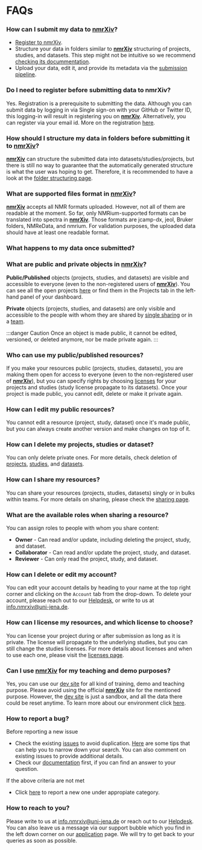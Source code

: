 # FAQs

### How can I submit my data to **[nmrXiv](https://nmrxiv.org/)**?
* [Register to nmrXiv](/docs/submission-guides/registration.md).
* Structure your data in folders similar to **[nmrXiv](https://nmrxiv.org/)** structuring of projects, studies, and datasets. This step might not be intuitive so we recommend [checking its docummentation](/docs/submission-guides/submission/folder-structure.md). 
* Upload your data, edit it, and provide its metadata via the [submission pipeline](/docs/submission-guides/submission/upload.md).


### Do I need to register before submitting data to nmrXiv?
Yes. Registration is a prerequisite to submitting the data. Although you can submit data by logging in via Single sign-on with your GitHub or Twitter ID, this logging-in will result in registering you on **[nmrXiv](https://nmrxiv.org/)**. Alternatively, you can register via your email id. More on the registration [here](/docs/submission-guides/registration.md).

### How should I structure my data in folders before submitting it to **[nmrXiv](https://nmrxiv.org/)**?
**[nmrXiv](https://nmrxiv.org/)** can structure the submitted data into datasets/studies/projects, but there is still no way to guarantee that the automatically generated structure is what the user was hoping to get. Therefore, it is recommended to have a look at the [folder structuring page](/docs/submission-guides/submission/folder-structure.md).

### What are supported files format in **[nmrXiv](https://nmrxiv.org/)**?
**[nmrXiv](https://nmrxiv.org/)** accepts all NMR formats uploaded. However, not all of them are readable at the moment. So far, only NMRium-supported formats can be translated into spectra in **[nmrXiv](https://nmrxiv.org/)**. Those formats are jcamp-dx, jeol, Bruker folders, NMReData, and nmrium. For validation purposes, the uploaded data should have at least one readable format.

### What happens to my data once submitted?

### What are public and private objects in **[nmrXiv](https://nmrxiv.org/)**?
**Public/Published** objects (projects, studies, and datasets) are visible and accessible to everyone (even to the non-registered users of **[nmrXiv](https://nmrxiv.org/)**). You can see all the open projects [here](https://nmrxiv.org/projects) or find them in the Projects tab in the left-hand panel of your dashboard.

**Private** objects (projects, studies, and datasets) are only visible and accessible to the people with whom they are shared by [single sharing](/docs/submission-guides/data-model/sharing/#single-sharing) or in a [team](/docs/submission-guides/data-model/sharing/#teams-sharing).

:::danger Caution
Once an object is made public, it cannot be edited, versioned, or deleted anymore, nor be made private again.
:::

### Who can use my public/published resources?
If you make your resources public (projects, studies, datasets), you are making them open for access to everyone (even to the non-registered user of **[nmrXiv](https://nmrxiv.org/)**), but you can specify rights by choosing [licenses](/docs/submission-guides/licenses.md) for your projects and studies (study license propagate to its datasets). Once your project is made public, you cannot edit, delete or make it private again.

### How can I edit my public resources?
You cannot edit a resource (project, study, dataset) once it's made public, but you can always create another version and make changes on top of it.

### How can I delete my projects, studies or dataset?
You can only delete private ones. For more details, check deletion of [projects](/docs/submission-guides/data-model/project/#delete), [studies](/docs/submission-guides/data-model/study/#delete), and [datasets](/docs/submission-guides/data-model/dataset/#delete).

### How can I share my resources?
You can share your resources (projects, studies, datasets) singly or in bulks within teams. For more details on sharing, please check the [sharing page](/docs/submission-guides/data-model/sharing.md).

### What are the available roles when sharing a resource?
You can assign roles to people with whom you share content:
* **Owner** - Can read and/or update, including deleting the project, study, and dataset.
* **Collaborator** -  Can read and/or update the project, study, and dataset.
* **Reviewer** - Can only read the project, study, and dataset.

### How can I delete or edit my account?
You can edit your account details by heading to your name at the top right corner and clicking on the `Account` tab from the drop-down. To delete your account, please reach out to our [Helpdesk](https://www.nfdi4chem.de/index.php/helpdesk/), or write to us at info.nmrxiv@uni-jena.de.

### How can I license my resources, and which license to choose?
You can license your project during or after submission as long as it is private. The license will propagate to the underlying studies, but you can still change the studies licenses. For more details about licenses and when to use each one, please visit the [licenses page](/docs/submission-guides/licenses.md).

### Can I use **[nmrXiv](https://nmrxiv.org/)** for my teaching and demo purposes?
Yes, you can use our [dev site](https://dev.nmrxiv.org) for all kind of training, demo and teaching purpose. Please avoid using the official **[nmrXiv](https://nmrxiv.org/)** site for the mentioned purpose. However, the [dev site](https://dev.nmrxiv.org) is just a sandbox, and all the data there could be reset anytime.
To learn more about our environment click [here](/docs/developer-guides/deployment/environment).

### How to report a bug?
Before reporting a new issue
* Check the existing [issues](https://github.com/NFDI4Chem/nmrxiv/issues) to avoid duplication. [Here](https://docs.github.com/en/issues/tracking-your-work-with-issues/filtering-and-searching-issues-and-pull-requests#searching-for-issues-and-pull-requests) are some tips that can help you to narrow down your search. You can also comment on existing issues to provide additional details. 
* Check our [documentation](https://docs.nmrxiv.org/) first, if you can find an answer to your question.

If the above criteria are not met 

* Click [here](https://github.com/NFDI4Chem/nmrxiv/issues/new/choose) to report a new one under appropiate category.

### How to reach to you?
Please write to us at info.nmrxiv@uni-jena.de or reach out to our [Helpdesk](https://www.nfdi4chem.de/index.php/helpdesk/). 
You can also leave us a message via our support bubble which you find in the left down corner on our [application](https://nmrxiv.org/) page. 
We will try to get back to your queries as soon as possible.